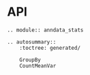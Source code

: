 # API

```{eval-rst}
.. module:: anndata_stats

.. autosummary::
    :toctree: generated/

    GroupBy
    CountMeanVar
```

